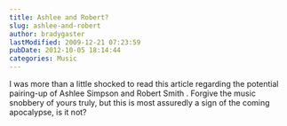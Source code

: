 ```yaml
---
title: Ashlee and Robert?
slug: ashlee-and-robert
author: bradygaster
lastModified: 2009-12-21 07:23:59
pubDate: 2012-10-05 18:14:44
categories: Music
---
```


I was more than a little shocked to read
<a>this article regarding the potential pairing-up of Ashlee Simpson and Robert Smith</a> . Forgive the music snobbery of yours truly, but this is most assuredly a sign of the coming apocalypse, is it not?

